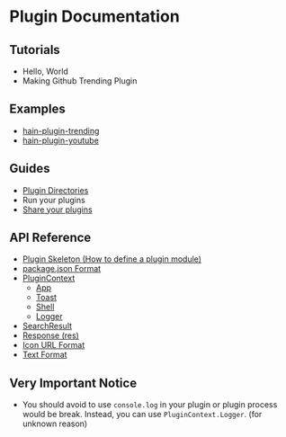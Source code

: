 # Plugin Documentation

## Tutorials

* Hello, World
* Making Github Trending Plugin

## Examples

* [hain-plugin-trending](https://github.com/appetizermonster/hain-plugin-trending)
* [hain-plugin-youtube](https://github.com/appetizermonster/hain-plugin-youtube)

## Guides

* [Plugin Directories](plugin-directories.md)
* Run your plugins
* [Share your plugins](share-your-plugins.md)

## API Reference

* [Plugin Skeleton (How to define a plugin module)](plugin-skeleton.md)
* [package.json Format](package-json-format.md)
* [PluginContext](plugin-context.md)
  - [App](plugin-context-app.md)
  - [Toast](plugin-context-toast.md)
  - [Shell](plugin-context-shell.md)
  - [Logger](plugin-context-logger.md)
* [SearchResult](search-result.md)
* [Response (res)](response.md)
* [Icon URL Format](icon-url-format.md)
* [Text Format](text-format.md)

## Very Important Notice

* You should avoid to use `console.log` in your plugin or plugin process would be break. Instead, you can use `PluginContext.Logger`. (for unknown reason)
